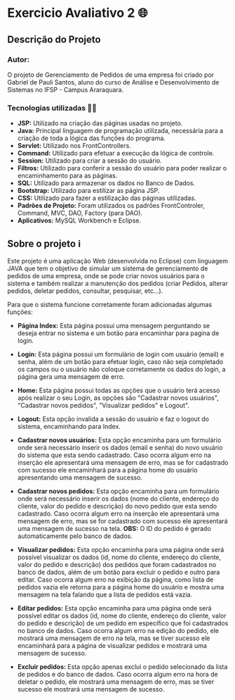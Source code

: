 # Exercicio Avaliativo 2 🌐

## Descrição do Projeto

### Autor:

O projeto de Gerenciamento de Pedidos de uma empresa foi criado por Gabriel de Pauli Santos, aluno do curso de Análise e Desenvolvimento de Sistemas no IFSP - Campus Araraquara.


### Tecnologias utilizadas 👩‍💻

- **JSP:** Utilizado na criação das páginas usadas no projeto.
- **Java:** Principal linguagem de programação utilizada, necessária para a criação de toda a lógica das funções do programa.
- **Servlet:** Utilizado nos FrontControllers.
- **Command:** Utilizado para efetuar a execução da lógica de controle.
- **Session:** Utilizado para criar a sessão do usuário.
- **Filtros:** Utilizado para conferir a sessão do usuário para poder realizar o encaminhamento para as páginas.
- **SQL:** Utilizado para armazenar os dados no Banco de Dados.
- **Bootstrap:** Utilizado para estilizar as página JSP.
- **CSS:** Utilizado para fazer a estilização das páginas utilizadas.
- **Padrões de Projeto:** Foram utilizados os padrões FrontControler, Command, MVC, DAO, Factory (para DAO).
- **Aplicativos:** MySQL Workbench e Eclipse.

## Sobre o projeto ℹ

Este projeto é uma aplicação Web (desenvolvida no Eclipse) com linguagem JAVA que tem o objetivo de simular um sistema de gerenciamento de pedidos de uma empresa, onde se pode criar novos usuários para o sistema e também realizar a manutenção dos pedidos (criar Pedidos, alterar pedidos, deletar pedidos, consultar, pesquisar, etc...).

Para que o sistema funcione corretamente foram adicionadas algumas funções:

- **Página Index:** Esta página possui uma mensagem perguntando se deseja entrar no sistema e um botão para encaminhar para pagina de login.

- **Login:** Esta página possui um formulário de login com usuário (email) e senha, além de um botão para efetuar login, caso não seja completado os campos ou o usuário não coloque corretamente os dados do login, a página gera uma mensagem de erro.

- **Home:** Esta página possui todas as opções que o usuário terá acesso após realizar o seu Login, as opções são "Cadastrar novos usuários", "Cadastrar novos pedidos", "Visualizar pedidos" e Logout".

- **Logout:** Esta opção invalida a sessão do usuário e faz o logout do sistema, encaminhando para Index.

- **Cadastrar novos usuários:** Esta opção encaminha para um formulário onde será necessário inserir os dados (email e senha) do novo usuário do sistema que esta sendo cadastrado. Caso ocorra algum erro na inserção ele apresentará uma mensagem de erro, mas se for cadastrado com sucesso ele encaminhará para a página home do usuário apresentando uma mensagem de sucesso.

- **Cadastrar novos pedidos:** Esta opção encaminha para um formulário onde será necessário inserir os dados (nome do cliente, endereço do cliente, valor do pedido e descrição) do novo pedido que esta sendo cadastrado. Caso ocorra algum erro na inserção ele apresentará uma mensagem de erro, mas se for cadastrado com sucesso ele apresentará uma mensagem de sucesso na tela. **OBS:** O ID do pedido é gerado automaticamente pelo banco de dados.

- **Visualizar pedidos:** Esta opção encaminha para uma página onde será possível visualizar os dados (id, nome do cliente, endereço do cliente, valor do pedido e descrição) dos pedidos que foram cadastrados no banco de dados, além de um botão para excluir o pedido e outro para editar. Caso ocorra algum erro na exibição da página, como lista de pedidos vazia ele retorna para a página home do usuário e mostra uma mensagem na tela falando que a lista de pedidos está vazia.

- **Editar pedidos:** Esta opção encaminha para uma página onde será possível editar os dados (id, nome do cliente, endereço do cliente, valor do pedido e descrição) de um pedido em específico que foi cadastrados no banco de dados. Caso ocorra algum erro na edição do pedido, ele mostrará uma mensagem de erro na tela, mas se tiver sucesso ele encaminhará para a página de visualizar pedidos e mostrará uma mensagem de sucesso.

- **Excluir pedidos:** Esta opção apenas exclui o pedido selecionado da lista de pedidos e do banco de dados. Caso ocorra algum erro na hora de deletar o pedido, ele mostrará uma mensagem de erro, mas se tiver sucesso ele mostrará uma mensagem de sucesso.
